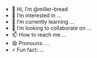 - 👋 Hi, I’m @miller-bread
- 👀 I’m interested in ...
- 🌱 I’m currently learning ...
- 💞️ I’m looking to collaborate on ...
- 📫 How to reach me ...
- 😄 Pronouns: ...
- ⚡ Fun fact: ...

<!---
miller-bread/miller-bread is a ✨ special ✨ repository because its `README.md` (this file) appears on your GitHub profile.
You can click the Preview link to take a look at your changes.
--->
